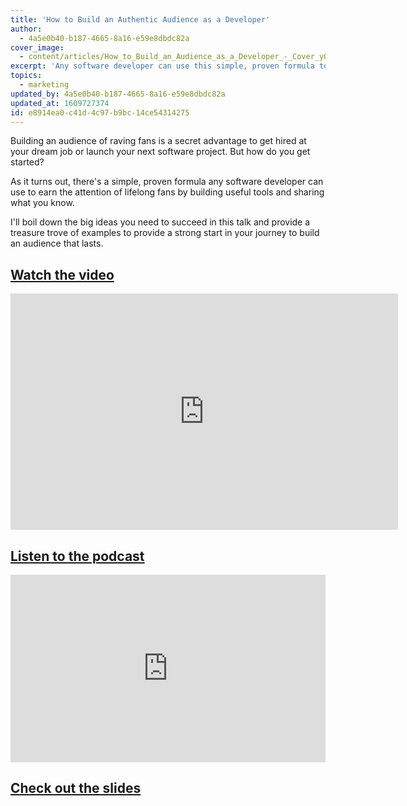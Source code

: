 ```yaml
---
title: 'How to Build an Authentic Audience as a Developer'
author:
  - 4a5e0b40-b187-4665-8a16-e59e8dbdc82a
cover_image:
  - content/articles/How_to_Build_an_Audience_as_a_Developer_-_Cover_y0jijy.jpg
excerpt: 'Any software developer can use this simple, proven formula to earn the attention of lifelong fans by building useful tools and sharing what you know.'
topics:
  - marketing
updated_by: 4a5e0b40-b187-4665-8a16-e59e8dbdc82a
updated_at: 1609727374
id: e8914ea0-c41d-4c97-b9bc-14ce54314275
---
```

Building an audience of raving fans is a secret advantage to get hired at your dream job or launch your next software project. But how do you get started? 

As it turns out, there's a simple, proven formula any software developer can use to earn the attention of lifelong fans by building useful tools and sharing what you know. 

I'll boil down the big ideas you need to succeed in this talk and provide a treasure trove of examples to provide a strong start in your journey to build an audience that lasts.

## [Watch the video](https://www.twitch.tv/videos/518912641?t=00h25m21s)

<iframe src="https://player.twitch.tv/?autoplay=false&t=00h25m21s&video=v518912641" frameborder="0" allowfullscreen="true" scrolling="no" height="378" width="620"></iframe>

## [Listen to the podcast](https://soundcloud.com/justthegoodparts/the-secret-to-building-a-massive-audience-for-free)

<iframe width="100%" height="300" scrolling="no" frameborder="no" allow="autoplay" src="https://w.soundcloud.com/player/?url=https%3A//api.soundcloud.com/tracks/726084922&color=%23ff5500&auto_play=false&hide_related=false&show_comments=true&show_user=true&show_reposts=false&show_teaser=true&visual=true"></iframe>

## [Check out the slides](https://speakerdeck.com/matopher/how-to-build-an-authentic-audience-as-a-developer)

<script async class="speakerdeck-embed" data-id="faa67d90f2744be9a3950ab9bc4e3434" data-ratio="1.77777777777778" src="//speakerdeck.com/assets/embed.js"></script>